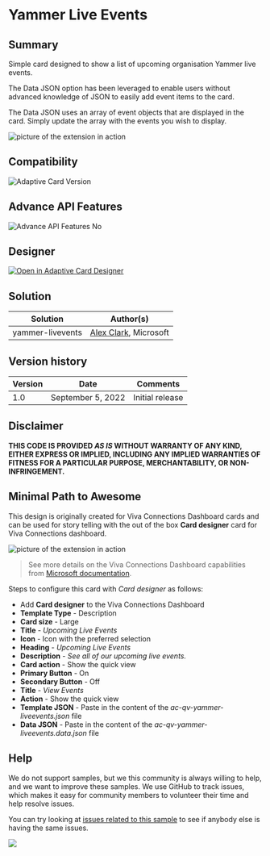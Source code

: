 # Yammer Live Events

## Summary

Simple card designed to show a list of upcoming organisation Yammer live events.

The Data JSON option has been leveraged to enable users without advanced knowledge of JSON to easily add event items to the card. 

The Data JSON uses an array of event objects that are displayed in the card. Simply update the array with the events you wish to display.

![picture of the extension in action](assets/card.png)

## Compatibility

![Adaptive Card Version](https://img.shields.io/badge/Adaptive%20Card%20Version-1.3-green.svg)

## Advance API Features

![Advance API Features No](https://img.shields.io/badge/Advance_API_Features-No-orange)

## Designer

<p>
    <a href="https://adaptivecards.io/designer/index.html?card=https%3A%2F%2Fraw.githubusercontent.com%2Fpnp%2FAdaptiveCards-Templates%2Fmain%2Fsamples%2Fyammer-liveevents%2Fac-qv-yammer-liveevents.json&data=https%3A%2F%2Fraw.githubusercontent.com%2Fpnp%2FAdaptiveCards-Templates%2Fmain%2Fsamples%2Fyammer-liveevents%2Fac-qv-yammer-liveevents.data.json">
        <img src="https://raw.githubusercontent.com/pnp/AdaptiveCards-Templates/main/assets/btn-open-in-designer.png" alt="Open in Adaptive Card Designer" />
    </a>
</p>

## Solution

Solution|Author(s)
--------|---------
yammer-livevents | [Alex Clark](https://github.com/alexc-msft), Microsoft

## Version history

Version|Date|Comments
-------|----|--------
1.0|September 5, 2022|Initial release


## Disclaimer
**THIS CODE IS PROVIDED *AS IS* WITHOUT WARRANTY OF ANY KIND, EITHER EXPRESS OR IMPLIED, INCLUDING ANY IMPLIED WARRANTIES OF FITNESS FOR A PARTICULAR PURPOSE, MERCHANTABILITY, OR NON-INFRINGEMENT.**

## Minimal Path to Awesome

This design is originally created for Viva Connections Dashboard cards and can be used for story telling with the out of the box **Card designer** card for Viva Connections dashboard.

![picture of the extension in action](assets/dashboard-card.png)

> See more details on the Viva Connections Dashboard capabilities from [Microsoft documentation](https://docs.microsoft.com/en-us/viva/connections/create-dashboard).

Steps to configure this card with *Card designer* as follows:

- Add **Card designer** to the Viva Connections Dashboard
- **Template Type** - Description
- **Card size** - Large
- **Title** - *Upcoming Live Events*
- **Icon** - Icon with the preferred selection
- **Heading** - *Upcoming Live Events*
- **Description** - *See all of our upcoming live events.*
- **Card action** - Show the quick view
- **Primary Button** - On
- **Secondary Button** - Off
- **Title** - *View Events*
- **Action** - Show the quick view
- **Template JSON** - Paste in the content of the *ac-qv-yammer-liveevents.json* file
- **Data JSON** - Paste in the content of the *ac-qv-yammer-liveevents.data.json* file


## Help

We do not support samples, but we this community is always willing to help, and we want to improve these samples. We use GitHub to track issues, which makes it easy for  community members to volunteer their time and help resolve issues.

You can try looking at [issues related to this sample](https://github.com/pnp/AdaptiveCards-Templates/issues) to see if anybody else is having the same issues.

<img src="https://pnptelemetry.azurewebsites.net/adaptivecards-templates/samples/yammer-liveevents" />